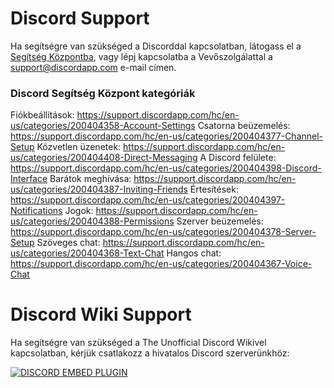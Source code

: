 <!-- TITLE: Hungarian - Support -->

# Discord Support
Ha segítségre van szükséged a Discorddal kapcsolatban, látogass el a [Segítség Központba](https://support.discordapp.com/hc/en-us), vagy lépj kapcsolatba a Vevőszolgálattal a support@discordapp.com e-mail címen.

### Discord Segítség Központ kategóriák
Fiókbeállítások: https://support.discordapp.com/hc/en-us/categories/200404358-Account-Settings
Csatorna beüzemelés: https://support.discordapp.com/hc/en-us/categories/200404377-Channel-Setup
Közvetlen üzenetek: https://support.discordapp.com/hc/en-us/categories/200404408-Direct-Messaging
A Discord felülete: https://support.discordapp.com/hc/en-us/categories/200404398-Discord-Interface
Barátok meghívása: https://support.discordapp.com/hc/en-us/categories/200404387-Inviting-Friends
Értesítések: https://support.discordapp.com/hc/en-us/categories/200404397-Notifications
Jogok: https://support.discordapp.com/hc/en-us/categories/200404388-Permissions
Szerver beüzemelés: https://support.discordapp.com/hc/en-us/categories/200404378-Server-Setup
Szöveges chat: https://support.discordapp.com/hc/en-us/categories/200404368-Text-Chat
Hangos chat: https://support.discordapp.com/hc/en-us/categories/200404367-Voice-Chat
# Discord Wiki Support
Ha segítségre van szükséged a The Unofficial Discord Wikivel kapcsolatban, kérjük csatlakozz a hivatalos Discord szerverünkhöz:

<a href="https://discord.gg/ZRJ9Ghh">![DISCORD EMBED PLUGIN](https://discordapp.com/api/guilds/367460196148183040/widget.png?style=banner2)</a>